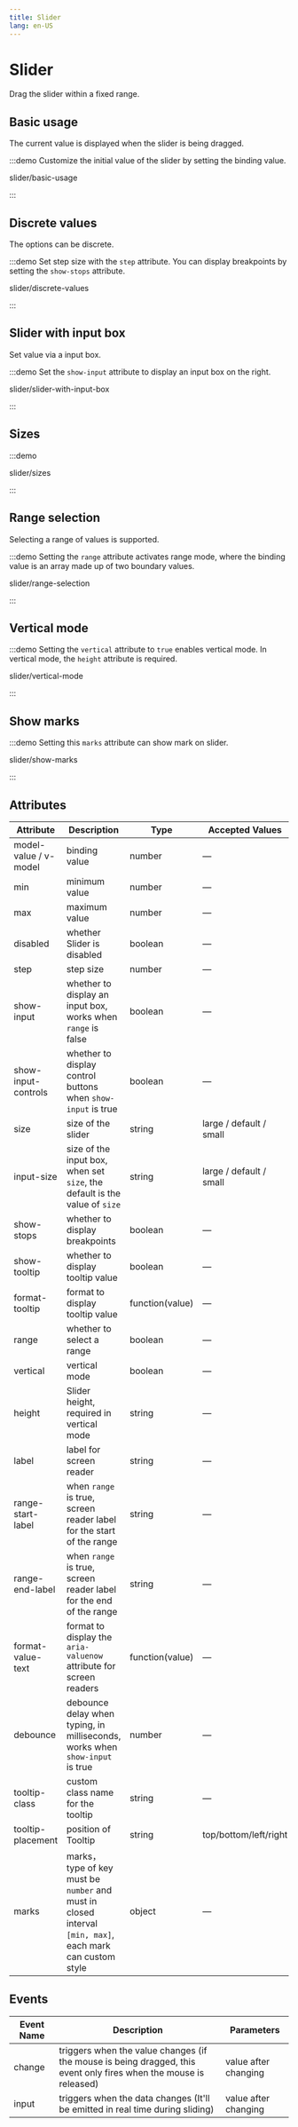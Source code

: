 ```yaml
---
title: Slider
lang: en-US
---
```


# Slider

Drag the slider within a fixed range.

## Basic usage

The current value is displayed when the slider is being dragged.

:::demo Customize the initial value of the slider by setting the binding value.

slider/basic-usage

:::

## Discrete values

The options can be discrete.

:::demo Set step size with the `step` attribute. You can display breakpoints by setting the `show-stops` attribute.

slider/discrete-values

:::

## Slider with input box

Set value via a input box.

:::demo Set the `show-input` attribute to display an input box on the right.

slider/slider-with-input-box

:::

## Sizes

:::demo

slider/sizes

:::

## Range selection

Selecting a range of values is supported.

:::demo Setting the `range` attribute activates range mode, where the binding value is an array made up of two boundary values.

slider/range-selection

:::

## Vertical mode

:::demo Setting the `vertical` attribute to `true` enables vertical mode. In vertical mode, the `height` attribute is required.

slider/vertical-mode

:::

## Show marks

:::demo Setting this `marks` attribute can show mark on slider.

slider/show-marks

:::

## Attributes

| Attribute             | Description                                                                                               | Type            | Accepted Values         | Default |
| --------------------- | --------------------------------------------------------------------------------------------------------- | --------------- | ----------------------- | ------- |
| model-value / v-model | binding value                                                                                             | number          | —                       | 0       |
| min                   | minimum value                                                                                             | number          | —                       | 0       |
| max                   | maximum value                                                                                             | number          | —                       | 100     |
| disabled              | whether Slider is disabled                                                                                | boolean         | —                       | false   |
| step                  | step size                                                                                                 | number          | —                       | 1       |
| show-input            | whether to display an input box, works when `range` is false                                              | boolean         | —                       | false   |
| show-input-controls   | whether to display control buttons when `show-input` is true                                              | boolean         | —                       | true    |
| size                  | size of the slider                                                                                        | string          | large / default / small | default |
| input-size            | size of the input box, when set `size`, the default is the value of `size`                                | string          | large / default / small | default |
| show-stops            | whether to display breakpoints                                                                            | boolean         | —                       | false   |
| show-tooltip          | whether to display tooltip value                                                                          | boolean         | —                       | true    |
| format-tooltip        | format to display tooltip value                                                                           | function(value) | —                       | —       |
| range                 | whether to select a range                                                                                 | boolean         | —                       | false   |
| vertical              | vertical mode                                                                                             | boolean         | —                       | false   |
| height                | Slider height, required in vertical mode                                                                  | string          | —                       | —       |
| label                 | label for screen reader                                                                                   | string          | —                       | —       |
| range-start-label     | when `range` is true, screen reader label for the start of the range                                      | string          | —                       | —       |
| range-end-label       | when `range` is true, screen reader label for the end of the range                                        | string          | —                       | —       |
| format-value-text     | format to display the `aria-valuenow` attribute for screen readers                                        | function(value) | —                       | —       |
| debounce              | debounce delay when typing, in milliseconds, works when `show-input` is true                              | number          | —                       | 300     |
| tooltip-class         | custom class name for the tooltip                                                                         | string          | —                       | —       |
| tooltip-placement     | position of Tooltip                                                                                       | string          | top/bottom/left/right   | top     |
| marks                 | marks， type of key must be `number` and must in closed interval `[min, max]`, each mark can custom style | object          | —                       | —       |

## Events

| Event Name | Description                                                                                                       | Parameters           |
| ---------- | ----------------------------------------------------------------------------------------------------------------- | -------------------- |
| change     | triggers when the value changes (if the mouse is being dragged, this event only fires when the mouse is released) | value after changing |
| input      | triggers when the data changes (It'll be emitted in real time during sliding)                                     | value after changing |
